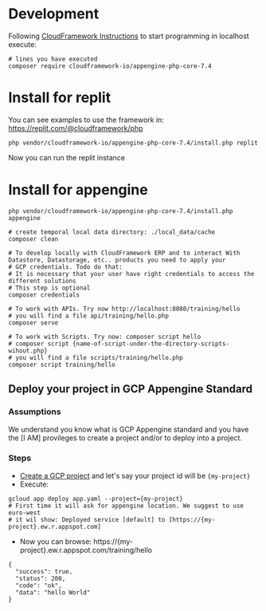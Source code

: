 # Development
Following [CloudFramework Instructions](https://www.notion.so/cloudframework/appengine-php-core20-74c573448dc94ebba7e51fc86b8ad9cb) to start programming in localhost execute:
```shell
# lines you have executed
composer require cloudframework-io/appengine-php-core-7.4
```
# Install for replit
You can see examples to use the framework in: https://replit.com/@cloudframework/php
```shell
php vendor/cloudframework-io/appengine-php-core-7.4/install.php replit
```

Now you can run the replit instance

# Install for appengine

```shell
php vendor/cloudframework-io/appengine-php-core-7.4/install.php appengine

# create temporal local data directory: ./local_data/cache
composer clean

# To develop locally with CloudFramework ERP and to interact With Datastore, Datastorage, etc.. products you need to apply your 
# GCP credentials. Todo do that:
# It is necessary that your user have right credentials to access the different solutions
# This step is optional
composer credentials

# To work with APIs. Try now http://localhost:8080/training/hello
# you will find a file api/training/hello.php
composer serve

# To work with Scripts. Try now: composer script hello
# composer script {name-of-script-under-the-directory-scripts-wihout.php}
# you will find a file scripts/training/hello.php 
composer script training/hello
```

## Deploy your project in GCP Appengine Standard
### Assumptions
We understand you know what is GCP Appengine standard and you have the [I AM] provileges
to create a project and/or to deploy into a project.

### Steps
* [Create a GCP project](https://console.cloud.google.com/projectcreate) and let's say your project id will be `{my-project}`
* Execute:
```
gcloud app deploy app.yaml --project={my-project}
# First time it will ask for appengine location. We suggest to use euro-west
# it wil show: Deployed service [default] to [https://{my-project}.ew.r.appspot.com]
```
* Now you can browse: https://{my-project}.ew.r.appspot.com/training/hello
```
{
  "success": true,
  "status": 200,
  "code": "ok",
  "data": "hello World"
}
```